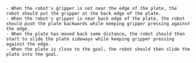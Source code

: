 
    - When the robot's gripper is not near the edge of the plate, the robot should put the gripper at the back edge of the plate.
    - When the robot's gripper is near back edge of the plate, the robot should push the plate backwards while keeping gripper pressing against the edge.
    - When the plate has moved back some distance, the robot should then start to slide the plate sideways while keeping gripper pressing against the edge.
    - When the plate is close to the goal, the robot should then slide the plate into the goal.
